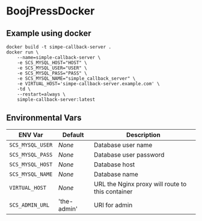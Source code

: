 # BoojPressDocker

## Example using docker
```
docker build -t simpe-callback-server .
docker run \
    --name=simple-callback-server \
    -e SCS_MYSQL_HOST="HOST" \
    -e SCS_MYSQL_USER="USER" \
    -e SCS_MYSQL_PASS="PASS" \
    -e SCS_MYSQL_NAME="simple_callback_server" \
    -e VIRTUAL_HOST='simpe-callback-server.example.com' \
    -td \
    --restart=always \
    simple-callback-server:latest
```


## Environmental Vars
ENV Var | Default | Description
--- | --- | ---
`SCS_MYSQL_USER` | *None* | Database user name
`SCS_MYSQL_PASS`  | *None* |  Database user password
`SCS_MYSQL_HOST` | *None* | Database host
`SCS_MYSQL_NAME`  | *None* | Database name
`VIRTUAL_HOST`  |  *None*  | URL the Nginx proxy will route to this container
`SCS_ADMIN_URL` | 'the-admin' | URI for admin